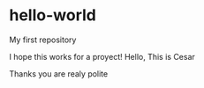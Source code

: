 # hello-world
My first repository

I hope this works for a proyect!
Hello, This is Cesar

Thanks you are realy polite
